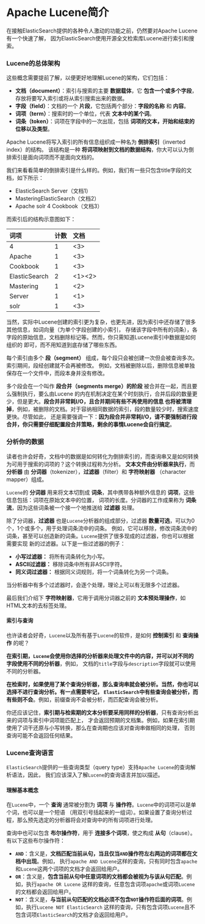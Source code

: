 Apache Lucene简介
==============================================================
在接触ElasticSearch提供的各种令人激动的功能之前，仍然要对Apache Lucene有一个快速了解，
因为ElasticSearch使用开源全文检索库Lucene进行索引和搜索。

### Lucene的总体架构
这些概念需要提前了解，以便更好地理解Lucene的架构，它们包括：
+ **文档（document）**：索引与搜索的主要 **数据载体**，它 **包含一个或多个字段**，存放将要写入索引或将从索引搜索出来的数据。
+ **字段（field）**：文档的一个 **片段**，它包括两个部分：**字段的名称** 和 **内容**。
+ **词项（term）**：搜索时的一个单位，代表 **文本中的某个词**。
+ **词条（token）**：词项在字段中的一次出现，包括 **词项的文本，开始和结束的位移以及类型**。

Apache Lucene将写入索引的所有信息组织成一种名为 **倒排索引**（inverted index）的结构。
该结构是一种 **将词项映射到文档的数据结构**，你大可以认为倒排索引是面向词项而不是面向文档的。

我们来看看简单的倒排索引是什么样的。例如，我们有一些只包含title字段的文档，如下所示：
+ ElasticSearch Server（文档1）
+ MasteringElasticSearch（文档2）
+ Apache solr 4 Cookbook（文档3）

而索引后的结构示意图如下：

| 词项 | 计数 | 文档 |
| :--  | :-- | :---|
| 4 | 1 | <3> |
| Apache | 1 | <3> |
| Cookbook | 1 | <3> |
| ElasticSearch | 2 | <1><2> |
| Mastering | 1 | <2> |
| Server | 1 | <1> |
| solr | 1 | <3> |

当然，实际中Lucene创建的索引更为复杂，也更先进，因为索引中还存储了很多其他信息，如词向量（为单个字段创建的小索引，
存储该字段中所有的词条），各字段的原始信息，文档删除标记等。然而，你只需知道Lucene索引中数据是如何组织的
即可，而不用知道到底存储了哪些东西。

每个索引由多个 **段（segment）** 组成，每个段只会被创建一次但会被查询多次。索引期间，段经创建就不会再被修改。
例如，文档被删除以后，删除信息被单独保存在一个文件中，而段本身并没有修改。

多个段会在一个叫作 **段合并（segments merge）的阶段** 被合并在一起，而且要么强制执行，要么由Lucene
的内在机制决定在某个时刻执行，合并后段的数量更少，但是更大。**段合并非常耗I/O，且合并期间有些不再使用的信息
也将被清理掉**，例如，被删除的文档。对于容纳相同数据的索引，段的数量较少时，搜索速度更快。尽管如此，
还是需要强调一下：**因为段合并非常耗I/O，请不要强制进行段合并，你只需要仔细配置段合并策略，剩余的事情Lucene会自行搞定**。

### 分析你的数据
读者也许会好奇，文档中的数据是如何转化为倒排索引的，而查询串又是如何转换为可用于搜索的词项的？这个转换过程称为分析。
**文本文件由分析器来执行**，而 **分析器** 由 **分词器**（tokenizer），**过滤器**（filter）和 **字符映射器**
（character mapper）组成。

`Lucene`的 **分词器** 用来将文本切割成 **词条**，其中携带各种额外信息的 **词项**，这些信息包括：词项在原始文本中的位置，
词项的长度。分词器的工作成果称为 **词条流**，因为这些词条被一个接一个地推送给 **过滤器** 处理。

除了分词器，**过滤器** 也是`Lucene`分析器的组成部分，过滤器 **数量可选**，可以为0个，1个或多个，用于处理词条流中的词条。
例如，它可以移除，修改词条流中的词条，甚至可以创造新的词条。`Lucene`提供了很多现成的过滤器，你也可以根据需要实现
新的过滤器。以下是一些过滤器的例子：
+ **小写过滤器：** 将所有词条转化为小写。
+ **ASCII过滤器：** 移除词条中所有非ASCII字符。
+ **同义词过滤器：** 根据同义词规则，将一个词条转化为另一个词条。

当分析器中有多个过滤器时，会逐个处理，理论上可以有无限多个过滤器。

最后我们介绍下 **字符映射器**，它用于调用分词器之前的 **文本预处理操作**，如HTML文本的去标签处理。

#### 索引与查询
也许读者会好奇，`Lucene`以及所有基于`Lucene`的软件，是如何 **控制索引** 和 **查询操作** 的呢？

**在索引期，`Lucene`会使用你选择的分析器来处理文件中的内容，并可以对不同的字段使用不同的分析器**，例如，
文档的`title`字段与`description`字段就可以使用不同的分析器。

**在检索时，如果使用了某个查询分析器，那么查询串就会被分析。当然，你也可以选择不进行查询分析。有一点需要牢记，
`ElasticSearch`中有些查询会被分析，而有些则不会**。例如，前缀查询不会被分析，而匹配查询会被分析。

你还应该记住，**索引期与检索期的文本分析要采用同样的分析器**，只有查询分析出来的词项与索引中词项能匹配上，
才会返回预期的文档集。例如，如果在索引期使用了词干还原与小写转换，那么在查询期也应该对查询串做相同的处理，
否则查询可能不会返回任何结果。

### Lucene查询语言
`ElasticSearch`提供的一些查询类型（query type）支持`Apache Lucene`的查询解析语法，因此，
我们应该深入了解`Lucene`的查询语言并加以描述。

#### 理解基本概念
在`Lucene`中，一个 **查询** 通常被分割为 **词项** 与 **操作符**。`Lucene`中的词项可以是单个词，也可以是一个短语
（用双引号括起来的一组词）。如果设置了查询分析过程，那么预先选定的分析器将会对查询中的所有词项进行处理。

查询中也可以包含 **布尔操作符**，用于 **连接多个词项**，使之构成 **从句**（clause）。有以下这些布尔操作符：
+ **`AND`**：含义是，**文档匹配当前从句，当且仅当`AND`操作符左右两边的词项都在文档中出现**。例如，
执行`apache AND Lucene`这样的查询，只有同时包含`apache`和`Lucene`这两个词项的文档才会返回给用户。
+ **`OR`**：含义是，**包含当前从句中任意词项的文档都会被视为与该从句匹配**。例如，执行`apache OR Lucene`
这样的查询，任意包含词项`apache`或词项`Lucene`的文档都会返回给用户。
+ **`NOT`**：含义是，**与当前从句匹配的文档必须不包含`NOT`操作符后面的词项**。例如，执行`Lucene NOT ElasticSearch`
这样的查询，只有包含词项`Lucene`且不包含词项`ElasticSearch`的文档才会返回给用户。
